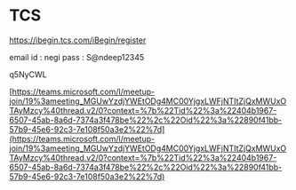 # TCS
https://ibegin.tcs.com/iBegin/register

email id : negi
pass : S@ndeep12345

q5NyCWL

[https://teams.microsoft.com/l/meetup-join/19%3ameeting_MGUwYzdjYWEtODg4MC00YjgxLWFjNTItZjQxMWUxOTAyMzcy%40thread.v2/0?context=%7b%22Tid%22%3a%22404b1967-6507-45ab-8a6d-7374a3f478be%22%2c%22Oid%22%3a%22890f41bb-57b9-45e6-92c3-7e108f50a3e2%22%7d](https://teams.microsoft.com/l/meetup-join/19%3ameeting_MGUwYzdjYWEtODg4MC00YjgxLWFjNTItZjQxMWUxOTAyMzcy%40thread.v2/0?context=%7b%22Tid%22%3a%22404b1967-6507-45ab-8a6d-7374a3f478be%22%2c%22Oid%22%3a%22890f41bb-57b9-45e6-92c3-7e108f50a3e2%22%7d)


